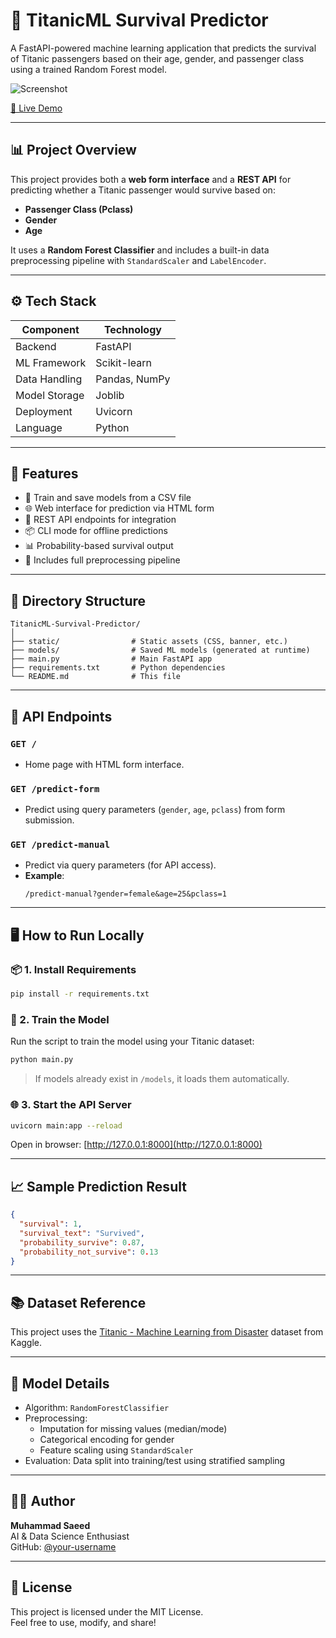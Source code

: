 
# 🚢 TitanicML Survival Predictor

A FastAPI-powered machine learning application that predicts the survival of Titanic passengers based on their age, gender, and passenger class using a trained Random Forest model.

![Screenshot](static/screenshot.png) <!-- Replace with actual path to screenshot -->

[🔗 Live Demo](http://your-live-demo-url.com) <!-- Replace with actual URL -->

---

## 📊 Project Overview

This project provides both a **web form interface** and a **REST API** for predicting whether a Titanic passenger would survive based on:

- **Passenger Class (Pclass)**
- **Gender**
- **Age**

It uses a **Random Forest Classifier** and includes a built-in data preprocessing pipeline with `StandardScaler` and `LabelEncoder`.

---

## ⚙️ Tech Stack

| Component      | Technology             |
|----------------|------------------------|
| Backend        | FastAPI                |
| ML Framework   | Scikit-learn           |
| Data Handling  | Pandas, NumPy          |
| Model Storage  | Joblib                 |
| Deployment     | Uvicorn                |
| Language       | Python                 |

---

## 🚀 Features

- 🧠 Train and save models from a CSV file
- 🌐 Web interface for prediction via HTML form
- 🔗 REST API endpoints for integration
- 📦 CLI mode for offline predictions
- 📊 Probability-based survival output
- 🧰 Includes full preprocessing pipeline

---

## 📁 Directory Structure

```
TitanicML-Survival-Predictor/
│
├── static/                # Static assets (CSS, banner, etc.)
├── models/                # Saved ML models (generated at runtime)
├── main.py                # Main FastAPI app
├── requirements.txt       # Python dependencies
└── README.md              # This file
```

---

## 🔌 API Endpoints

### `GET /`
- Home page with HTML form interface.

### `GET /predict-form`
- Predict using query parameters (`gender`, `age`, `pclass`) from form submission.

### `GET /predict-manual`
- Predict via query parameters (for API access).
- **Example**:
  ```
  /predict-manual?gender=female&age=25&pclass=1
  ```

---

## 🖥️ How to Run Locally

### 📦 1. Install Requirements
```bash
pip install -r requirements.txt
```

### 🧠 2. Train the Model
Run the script to train the model using your Titanic dataset:
```bash
python main.py
```
> If models already exist in `/models`, it loads them automatically.

### 🌐 3. Start the API Server
```bash
uvicorn main:app --reload
```

Open in browser: [http://127.0.0.1:8000](http://127.0.0.1:8000)

---

## 📈 Sample Prediction Result

```json
{
  "survival": 1,
  "survival_text": "Survived",
  "probability_survive": 0.87,
  "probability_not_survive": 0.13
}
```

---

## 📚 Dataset Reference

This project uses the [Titanic - Machine Learning from Disaster](https://www.kaggle.com/competitions/titanic) dataset from Kaggle.

---

## 🧠 Model Details

- Algorithm: `RandomForestClassifier`
- Preprocessing:
  - Imputation for missing values (median/mode)
  - Categorical encoding for gender
  - Feature scaling using `StandardScaler`
- Evaluation: Data split into training/test using stratified sampling

---

## 👨‍💻 Author

**Muhammad Saeed**  
AI & Data Science Enthusiast  
GitHub: [@your-username](https://github.com/your-username)

---

## 📄 License

This project is licensed under the MIT License.  
Feel free to use, modify, and share!
